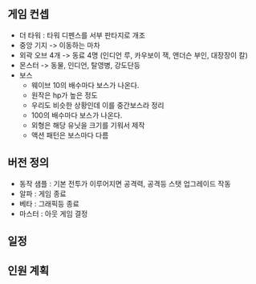 ## 게임 컨셉
- 더 타워 : 타워 디펜스를 서부 판타지로 개조
- 중앙 기지 -> 이동하는 마차
- 외곽 오브 4개 -> 동료 4명 (인디언 루, 카우보이 잭, 앤더슨 부인, 대장장이 칼)
- 몬스터 -> 동물, 인디언, 탈영병, 강도단등 
- 보스 
    - 웨이브 10의 배수마다 보스가 나온다.
    - 원작은 hp가 높은 정도
    - 우리도 비슷한 상황인데 이를 중간보스라 정리
    - 100의 배수마다 보스가 나온다.
    - 외형은 해당 유닛을 크기를 기워서 제작
    - 액션 패턴은 보스마다 다름 
    
## 버전 정의 
- 동작 샘플 : 기본 전투가 이루어지면 공격력, 공격등 스탯 업그레이드 작동
- 알파 : 게임 종료
- 베타 : 그래픽등 종료
- 마스터 : 아웃 게임 결정

## 일정 

## 인원 계획
